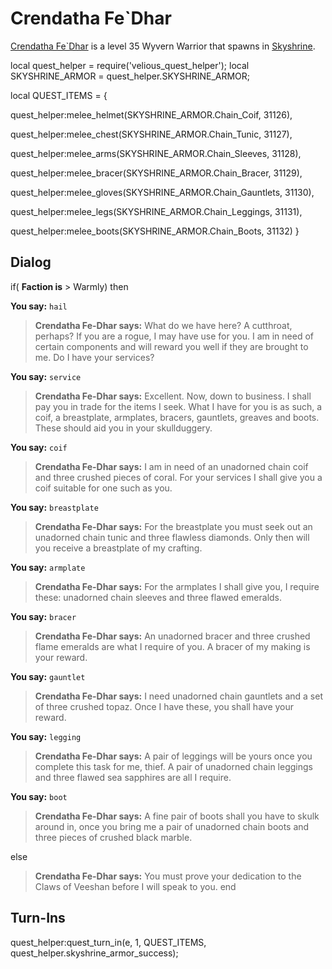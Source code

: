 # Crendatha Fe\`Dhar



[Crendatha Fe\`Dhar](/npc/114609) is a level 35 Wyvern Warrior that spawns in [Skyshrine](/zone/114).



local quest_helper = require('velious_quest_helper');
local SKYSHRINE_ARMOR = quest_helper.SKYSHRINE_ARMOR;

local QUEST_ITEMS = {

quest_helper:melee_helmet(SKYSHRINE_ARMOR.Chain_Coif, 31126), 

quest_helper:melee_chest(SKYSHRINE_ARMOR.Chain_Tunic, 31127), 

quest_helper:melee_arms(SKYSHRINE_ARMOR.Chain_Sleeves, 31128), 

quest_helper:melee_bracer(SKYSHRINE_ARMOR.Chain_Bracer, 31129), 

quest_helper:melee_gloves(SKYSHRINE_ARMOR.Chain_Gauntlets, 31130), 

quest_helper:melee_legs(SKYSHRINE_ARMOR.Chain_Leggings, 31131), 

quest_helper:melee_boots(SKYSHRINE_ARMOR.Chain_Boots, 31132) 
}



## Dialog

if( **Faction is** > Warmly) then 


**You say:** `hail`




>**Crendatha Fe-Dhar says:** What do we have here? A cutthroat, perhaps? If you are a rogue, I may have use for you. I am in need of certain components and will reward you well if they are brought to me. Do I have your services?


**You say:** `service`




>**Crendatha Fe-Dhar says:** Excellent. Now, down to business. I shall pay you in trade for the items I seek. What I have for you is as such, a coif, a breastplate, armplates, bracers, gauntlets, greaves and boots. These should aid you in your skullduggery.


**You say:** `coif`




>**Crendatha Fe-Dhar says:** I am in need of an unadorned chain coif and three crushed pieces of coral. For your services I shall give you a coif suitable for one such as you.


**You say:** `breastplate`




>**Crendatha Fe-Dhar says:** For the breastplate you must seek out an unadorned chain tunic and three flawless diamonds. Only then will you receive a breastplate of my crafting.


**You say:** `armplate`




>**Crendatha Fe-Dhar says:** For the armplates I shall give you, I require these: unadorned chain sleeves and three flawed emeralds.


**You say:** `bracer`




>**Crendatha Fe-Dhar says:** An unadorned bracer and three crushed flame emeralds are what I require of you. A bracer of my making is your reward.


**You say:** `gauntlet`




>**Crendatha Fe-Dhar says:** I need unadorned chain gauntlets and a set of three crushed topaz. Once I have these, you shall have your reward.


**You say:** `legging`




>**Crendatha Fe-Dhar says:** A pair of leggings will be yours once you complete this task for me, thief. A pair of unadorned chain leggings and three flawed sea sapphires are all I require.


**You say:** `boot`




>**Crendatha Fe-Dhar says:** A fine pair of boots shall you have to skulk around in, once you bring me a pair of unadorned chain boots and three pieces of crushed black marble.


else


>**Crendatha Fe-Dhar says:** You must prove your dedication to the Claws of Veeshan before I will speak to you.
end



## Turn-Ins
  quest_helper:quest_turn_in(e, 1, QUEST_ITEMS, quest_helper.skyshrine_armor_success);